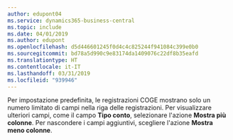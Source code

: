 ```yaml
---
author: edupont04
ms.service: dynamics365-business-central
ms.topic: include
ms.date: 04/01/2019
ms.author: edupont
ms.openlocfilehash: d5d446601245f0d4c4c825244f941084c399e0b0
ms.sourcegitcommit: bd78a5d990c9e83174da1409076c22df8b35eafd
ms.translationtype: HT
ms.contentlocale: it-IT
ms.lasthandoff: 03/31/2019
ms.locfileid: "939946"
---
```

Per impostazione predefinita, le registrazioni COGE mostrano solo un numero limitato di campi nella riga delle registrazioni. Per visualizzare ulteriori campi, come il campo **Tipo conto**, selezionare l'azione **Mostra più colonne**. Per nascondere i campi aggiuntivi, scegliere l'azione **Mostra meno colonne**.  
